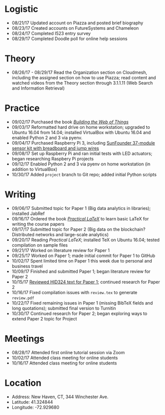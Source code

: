# Logistic

* 08/21/17 Updated account on Piazza and posted brief biography
* 08/23/17 Created accounts on FutureSystems and Chameleon
* 08/24/17 Completed I523 entry survey
* 08/29/17 Completed Doodle poll for online help sessions

# Theory

* 08/26/17 - 08/29/17 Read the Organization section on Cloudmesh, including the assigned section on how to use Piazza; read content and watched videos from the Theory section through 3.1.1.11 (Web Search and Information Retrieval)

# Practice

* 09/02/17 Purchased the book [_Building the Web of Things_](https://www.manning.com/books/building-the-web-of-things)
* 09/03/17 Reformatted hard drive on home workstation; upgraded to Ubuntu 16.04 from 14.04; installed VirtualBox with Ubuntu 16.04 and enabled Python 2 and 3 via pyenv.
* 09/04/17 Purchased Raspberry Pi 3, including [SunFounder 37-module sensor kit with breadboard and jump wires](https://www.amazon.com/gp/product/B014PF05ZA/)
* 09/08/17 Set up Raspberry Pi and ran initial tests with LED actuators; began researching Raspbery Pi projects
* 09/12/17 Enabled Python 2 and 3 via pyenv on home workstation (in addition to VirtualBox)
* 10/30/17 Added `project` branch to Git repo; added initial Python scripts

# Writing

* 09/06/17 Submitted topic for Paper 1 (Big data analytics in libraries); installed JabRef
* 09/16/17 Ordered the book [_Practical LaTeX_](https://www.amazon.com/gp/product/331906424X/) to learn basic LaTeX for writing the course papers
* 09/17/17 Submitted topic for Paper 2 (Big data on the blockchain? Distributed networks and large-scale analytics)
* 09/20/17 Reading _Practical LaTeX_; installed TeX on Ubuntu 16.04; tested compilation on sample files
* 09/21/17 Worked on literature review for Paper 1
* 09/25/17 Worked on Paper 1; made initial commit for Paper 1 to GitHub
* 10/02/17 Spent limited time on Paper 1 this week due to personal and business travel
* 10/09/17 Finished and submitted Paper 1; began literature review for Paper 2
* 10/15/17 [Reviewed HID324 text for Paper 1](https://piazza.com/class/j5wll7vzylg25j?cid=494); continued research for Paper 2
* 10/16/17 Fixed compilation issues with `review.tex` to generate `review.pdf`
* 10/22/17 Fixed remaining issues in Paper 1 (missing BibTeX fields and long quotations); submitted final version to Turnitin
* 10/30/17 Continued research for Paper 2; began exploring ways to extend Paper 2 topic for Project

# Meetings

* 08/28/17 Attended first online tutorial session via Zoom
* 10/02/17 Attended class meeting for online students
* 10/16/17 Attended class meeting for online students

# Location

* Address: New Haven, CT, 344 Winchester Ave.
* Latitude: 41.324844
* Longitude: -72.929680
